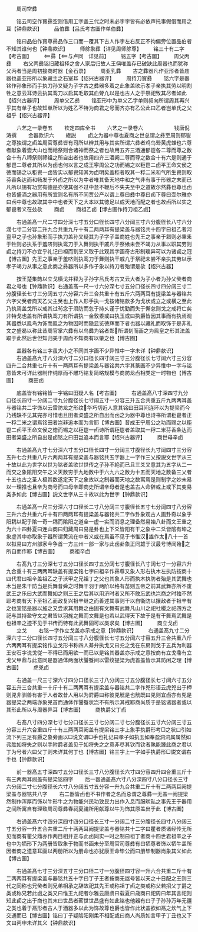 <!-- { "loadSidebar": true } -->
　　周司空彞


　　铭云司空作寳彞空则借用工字盖三代之时未必字字皆有必依声托事假借而用之耳【钟鼎款识】
　　品伯彞【吕氏考古圗作单伯彞】


　　铭曰品伯作寳尊彞品作三口而一覆其下古人作字左右反正不拘偏旁位置品伯者不知其谁何也【钟鼎款识】
　　师艅象彞【详见周师艅尊】
　　铭三十有二字【考古圗】
　　彞【与卢同　详见前】
　　铭五字【考古圗】
　　周父丙彞
　　右父丙彞铭旧藏祖择之舍人家后归故人王偁唯盖存已破缺此周器也而犹称父丙者当是周初接商时器【金石录】
　　周亚乳彞
　　古之彞器凡作亚形者皆庙器也盖亚形所以象藏主之石室耳【绍兴古器评】
　　周持刀寳彞
　　铭六字是器铭作孙象形而手执刀孙又疑为子字古之彞器多着之此象盖欲示孝子亲执其劳以明割牲之意云耳诗云执其鸾刀以启其毛取其血膋凢以是也古人之于祭祀致其尽者如此【绍兴古器评】
　　周单父乙彞
　　铭亚形中为单父乙字单则叔向所谓周其再兴乎其有单子也故知单所以为姓乙不特为商君之号而齐亦有乙公此曰乙者岂单氏之父祖乎【绍兴古器评】

　　六艺之一录卷五
　　钦定四库全书
　　六艺之一录卷六　　　　　　钱唐倪涛撰
　　金器款识六
　　緫説
　　卣之为器中尊也夏商之世总谓之彞至周则郁鬯之尊独谓之卣盖周官尊彞皆有司所以辨其用与其实所谓六彞者鸡鸟斝黄虎蜼也六尊者献象着壶大山也而祫祭则合诸神而祭之者也故用五齐三酒通郁鬯各二尊而尊之数合十有八禘祭则禘祖之所自出者也故用四齐三酒阙二尊而尊之数合十有六是则通于郁鬯二尊者其所以为卣也何以言之成王寕周公之功而锡之以秬鬯二卣平王命文侯之徳而锡之以秬鬯一卣皆实以郁鬯知其为卣明矣盖秬者取其一稃二米和气所生鬯则取芬香条达而和畅发于外卣之所以为中者唯其备天地中和之气非有事于形器之末而已凡所以锡有功赏有徳是亦使其强不过中怠不鞭后不失夫至中之道故尔然彞也尊也卣也皆盛酒之器用有所宜则名有所不同贾公产以谓上尊曰彞中尊曰卣下尊曰壶尔雅亦曰卣中尊也故取其中中也者天下之大本以其徳足以成天地而配之者也故卣所以实之郁鬯者义在兹欤
　　商卣
　　商祖乙卣【博古圗作持刀祖乙卣】






　　右通盖髙一尺二寸四分深七寸五分口径长四寸八分阔三寸六分腹径长八寸六分濶七寸二分容二升九合共重九斤十有二两两耳有提梁盖与器铭共十四字曰祖乙者河亶甲之子也孙象形而手执刀盖孙又疑其为子字子盖商姓也先王之事亲于耤则必秉耒于牲则必执系于羞哜则执鸾刀于入舞则执干戚凡于祭飨未尝不竭力从事以职其劳则卣之持刀不亦宜乎礼记曰袒而割烹义取于此观其字画奇古形制瓌异可以为诸卣之冠【博古圗】先王之事亲于羞哜则执鸾刀于舞则执干戚凢于祭祀未尝不亲执其劳以示孝子竭力从事之意此商之彞器所以多作子象以持刀者殆谓是欤【绍兴古器】






　　按王楚集韵以立戈横戈并释为子孙字吕氏考古又云大者为子小者为孙父癸者商君之号也【钟鼎款识】右通盖髙一尺一寸六分深七寸五分口径长四寸四分阔三寸二分腹径长七寸三分阔五寸六分容六升三合共重十有五斤六两两耳有提梁盖与器铭共六字父癸者商天乙父主癸也上作人形手执一戈按诸铭款多为戈状或立之或横之至此乃执焉盖戈所以戒其过茍念于须防而忽于持乆谨于忧勤而失于懈怠则戈之戒将亡矣非特戈也盖有所谓执鸾刀有所谓执一金敦黍或曰执玉或曰执爵皆因其事而有执焉观其器悉以鳯鸟为饰而鳯之为物因时而隐显览徳辉而下者也器以藏礼而取饰于是非礼文之盛曷以称此昔周官掌六彞有以鸟彞为铭者郑所谓刻而画之为鳯皇之形其法盖取于此然后世但知归美于周而不知商有以肇之也【博古图】



　　盖器各有铭三字虽大小之不同其字画不少异惟中一字未详【钟鼎款识】
　　右通盖髙九寸八分深六寸二分口径长四寸阔三寸三分腹径长七寸阔六寸三分容四升二合共重七斤十有一两两耳有提梁盖与器铭共六字其篆画不少异惟中一字与铭意皆未可详此器制作纯厚而不雕巧铭复简略规模与商防龙卣相类定一时物也【博古圗】
　　商田卣

　　底盖皆有铭铭皆一字铭曰田疑人名【考古圗】
　　右通盖髙八寸深四寸九分口径长四寸一分阔二寸九分腹径长七寸阔五寸一分容三升五合共重五斤九两两耳盖与器铭共二字饰以云雷防龙之形纹华巧切近人意其铭曰田耳间连环以为提梁而今乃残缺不见其完亦可惜也且田者粢盛之所自出而卣之为器中尊也诗书所谓秬鬯者正一稃二米之谓焉铭田者岂非追本而为言耶【博古圗】昔成王宁周公之功而赐之以秬鬯二卣平王命文侯之徳而锡之以秬鬯一卣诗所谓秬鬯者盖取其一稃二米芬香条达而田者粢盛之所自出是卣铭之曰田岂追本而言耶【绍兴古器评】
　　商世母辛卣


　　右通盖髙九寸七分深六寸五分口径长四寸一分阔三寸腹径长九寸阔四寸三分容五升七合共重八斤六两两耳有提梁盖与器铭共五字器上一字作三乂按説文世字从三十故以此为世字以世为铭者盖欲世世传之子孙不絶而已且三爻又意其为五字从二一而交之象隂阳交午之义天数穷于九地数中于六九六之数为十五而天地之数备三乂者十五也古之圣人极其数遂定天下之象故以之制器而天地之数寓焉是则制字之妙未易以一理推也且辛为商号而曰母辛即商史所谓辛母者是也盖古人命辞或上或下其变易类多如此【博古圗】説文世字从三十故以此为世字【钟鼎款识】



　　右通盖髙一尺三分深六寸口径长二寸八分阔三寸腹径长五寸七分阔四寸八分容三升六合共重六斤十有四两两耳有提梁盖与器铭共二字作卦象观古人画卦奇以象乎阳耦以配乎隂一奇一耦而隂阳之道全一虚一实而消息之理备然易始八卦而文王重之为六十四卦夏曰连山商曰归藏周曰易是卦也上下爻皆阳有干之象中二爻皆隂有坤之象虚其中亦取象于器所谓黄流在中者义或在焉虽不见于书惟汉雄作太八十一首以拟易曰方州部家今争首一方三州一部一家与此卣卦象正同雄于汉最号博闻殆之所自而作耶【博古圗】
　　商祖辛卣




　　右髙九寸三分深七寸五分口径长四寸五分阔七寸腹径长八寸阔七寸一分容六升九合重十有三两两耳缺盖有提梁铭七字曰祖辛作彞尊又象人形右执木左执防按商十四代君曰祖辛盖祖乙之子沃甲之兄祖丁之父也其象人形而执木执防者殆是其武舞也木当是朱干防当是兵舞昔舜之时舞干羽于两阶以格有苗则五帝之前其武舞亦所不废武王之乐曰大武而舞如之则三王之后其以用济时者又所不敢忘武也岂商之时独不然耶考商有天下至祖乙而政复兴祖辛继之而善述其事则干以自衞防以攘敌者于祖辛有之也宜铭是器以旌之又尝求其用舞之由固有文舞有武舞凡山川之祀社稷之祀四方之祀与其持盈守文之君皆以羽旄之舞而文舞是也若以武得天下故于是有干舞焉武舞是也祖辛之迹不见于书传而特有此武舞固可以类求矣【博古圗】
　　商立戈卣
　　立戈
　　右铭一字作立戈盖亦示戒之意【钟鼎款识】
　　右通盖髙九寸二分深六寸二分口径长四寸五分阔三寸八分腹径长七寸五分阔六寸容五升三合共重八斤六两两耳有提梁铭作立戈形书称四人綦弁执戈又曰兊之戈在东房则戈于五兵为利器王安石字说戈従一不得已而用欲一而已以是铭其器盖亦示戒之意按商有立戈鼎有立戈父甲鼎与此意同是器通体两面状饕餮间以雷纹提梁为虎首盖皆示其防闲之理【博古圗】
　　虎兕卣


　　右通盖一尺三寸深六寸四分口径长三寸八分阔三寸五分腹径长七寸阔六寸五分容五升三合共重一十斤十有二两两耳有提梁盖与器铭共二字作兕形语云虎兕出于柙则兕非驯兽有害于人者故昔人用以为罸爵曰称彼兕觥是也觥既曰兕则宜卣亦有兕是器提梁之两端亦象兕首而通体作饕餮状岂不有所示其戒耶商尚质于是铭诸器者或以其形此所以与周器异耳【博古圗】
　　商执爵父丁卣


　　右髙八寸四分深七寸七分口径长三寸七分阔二寸七分腹径长五寸六分阔三寸五分容三升六合重四斤十有三两两耳阙盖有提梁铭三字上象手执爵形考□之状口引如流下列三足有爵之象旁画以□说文谓□手也礼记曰孝子如执玉如奉盈洞洞属属然如弗胜如将失之则以手附爵者盖见于如将失之之意非尽其钦而钦者孰能臻此商之君以丁为号者六曰父丁则未详其何丁也【博古圗】铭三字上一字如手执爵形□説文谓右手也【钟鼎款识】






　　前一器髙五寸深四寸五分口径长三寸八分腹径长六寸四分容四升四合重三斤十有三两两耳阙盖有提梁铭四字
　　后一器通盖髙六寸八分深四寸八分口径长三寸六分阔二寸七分腹径长六寸八分阔五寸五分容一升九合共重二斤十有二两两耳阙提梁盖与器铭共八字
　　右二器皆卣也不书作者之名而总谓之尊彞一无盖一阙提梁然制作浑厚而饰以牛形牛之为物能兴民功致民力出作入息而服畎畆之事先王于器用之间所寓自有理致周司尊彞春祠夏禴所用献尊以牛为饰其原盖出于此【博古圗】



　　右通盖髙六寸四分深四寸四分口径长三寸一分阔二寸三分腹径长四寸八分阔三寸五分容一升五合共重二斤十两两耳阙提梁盖与器铭共十二字曰瞿者质诸经传无所见而商有瞿父鼎亦作两目相并正与此卣同实一时之制曰祖丁者商十四世君祖辛之子也中为牺形下为两册皆取象于物而书画未分至周官司尊彞有曰牺尊者饰以牺牛盖所因者商之遗意耳画以两册所以为册命也亦犹康王命毕公而曰册毕制器尚象其义如此【博古圗】









　　右通盖髙七寸三分深五寸三分口径二寸一分腹径四寸容一升六合共重二斤十有二两两耳有提梁盖与器铭共五十字曰丁子王者按商无諡号皆以天之十日配之王则三代之同称也兄癸者则兄弟相承之辞故祀其先王或称祖丁卣之类或称父若招父丁爵之类或称兄若此卣之类又曰惟王九祀者尔雅云唐虞曰载夏曰歳商曰祀周曰年其言祀则知此卣之出于商也其末曰世昌者蕲世世昌盛有如此铭也他器有曰子子孙孙万年无疆之类也着于鬲形者古人于酒器多以此为饰故尊也爵也皆作此状盖欲如鬲之炊气上下交通而已【博古圗】铭曰丁子疑隂阳刚柔不相配或曰商人尚质如言甲子丁丑也又下文曰丙申未详其义【钟鼎款识】
